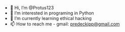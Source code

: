 - 👋 Hi, I’m @Protus123
- 👀 I’m interested in programing in Python
- 🌱 I’m currently learning ethical hacking
- 📫 How to reach me - gmail: predeckipp@gmail.com

<!---
Protus123/Protus123 is a ✨ special ✨ repository because its `README.md` (this file) appears on your GitHub profile.
You can click the Preview link to take a look at your changes.
--->
